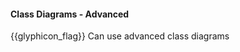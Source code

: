 <div id="title">

#### Class Diagrams - Advanced

</div>

<span id="prereqs"><panel src="../../../oop/inheritance/interfaces/unit-inElsewhere-asFlat.md" boilerplate header="%%{{ icon_prereq }} OOP: Inheritance → Interfaces%%" />
<panel src="../../../oop/inheritance/abstractClasses/unit-inElsewhere-asFlat.md" boilerplate header="%%{{ icon_prereq }} OOP → Inheritance → Abstract Classes%%" />
<panel src="../../../oop/associations/associationClasses/unit-inElsewhere-asFlat.md" boilerplate header="%%{{ icon_prereq }} OOP → Associations → Association Classes%%" /></span>

<span id="outcomes">{{glyphicon_flag}} Can use advanced class diagrams</span>

<div id="body">



</div>

<div id="extras">

<include src="exercises.md" />

</div>